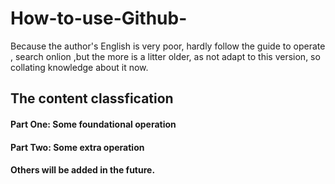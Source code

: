 # How-to-use-Github-
Because the author's English is very poor, hardly follow the guide to operate , search onlion ,but the more is a litter older, as not adapt to this version, so collating knowledge about it now.

## The content classfication
#### Part One: Some foundational operation
#### Part Two: Some extra operation
#### Others will be added in the future.
